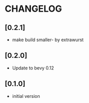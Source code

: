 # CHANGELOG

## [0.2.1]

- make build smaller- by extrawurst

## [0.2.0]

- Update to bevy 0.12

## [0.1.0]

- initial version